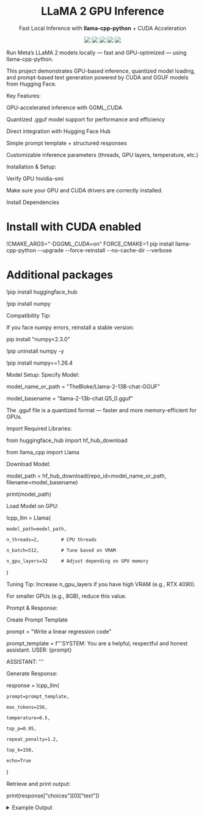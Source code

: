 <h1 align="center"> LLaMA 2 GPU Inference</h1> <p align="center">Fast Local Inference with <b>llama-cpp-python</b> + CUDA Acceleration</p> <p align="center"> <img src="https://img.shields.io/badge/Python-3.11-blue?logo=python"> <img src="https://img.shields.io/badge/llama--cpp--python-GPU-green?logo=nvidia"> <img src="https://img.shields.io/badge/HuggingFace-Enabled-orange?logo=huggingface"> <img src="https://img.shields.io/badge/CUDA-Acceleration-yellow?logo=nvidia"> <img src="https://img.shields.io/badge/License-MIT-lightgrey.svg"> </p>

  Run Meta’s LLaMA 2 models locally — fast and GPU-optimized — using llama-cpp-python.
  
This project demonstrates GPU-based inference, quantized model loading, and prompt-based text generation powered by CUDA and GGUF models from Hugging Face.

 Key Features:

 GPU-accelerated inference with GGML_CUDA

 Quantized .gguf model support for performance and efficiency

 Direct integration with Hugging Face Hub

 Simple prompt template + structured responses

 Customizable inference parameters (threads, GPU layers, temperature, etc.)

 Installation & Setup:
 
 Verify GPU
!nvidia-smi


Make sure your GPU and CUDA drivers are correctly installed.

 Install Dependencies
 
# Install with CUDA enabled

!CMAKE_ARGS="-DGGML_CUDA=on" FORCE_CMAKE=1 pip install llama-cpp-python --upgrade --force-reinstall --no-cache-dir --verbose

# Additional packages

!pip install huggingface_hub

!pip install numpy


 Compatibility Tip:
 
If you face numpy errors, reinstall a stable version:

pip install "numpy<2.3.0"

!pip uninstall numpy -y

!pip install numpy==1.26.4

 Model Setup:
 Specify Model:
 
model_name_or_path = "TheBloke/Llama-2-13B-chat-GGUF"

model_basename = "llama-2-13b-chat.Q5_0.gguf"


The .gguf file is a quantized format — faster and more memory-efficient for GPUs.

 Import Required Libraries:
 
from huggingface_hub import hf_hub_download

from llama_cpp import Llama

 Download Model:
 
model_path = hf_hub_download(repo_id=model_name_or_path, filename=model_basename)

print(model_path)

 Load Model on GPU:
 
lcpp_llm = Llama(
    
    model_path=model_path,
    
    n_threads=2,        # CPU threads
    
    n_batch=512,        # Tune based on VRAM
    
    n_gpu_layers=32     # Adjust depending on GPU memory
)


 Tuning Tip:
Increase n_gpu_layers if you have high VRAM (e.g., RTX 4090).

For smaller GPUs (e.g., 8GB), reduce this value.

 Prompt & Response:
 
 Create Prompt Template
 
prompt = "Write a linear regression code"

prompt_template = f'''SYSTEM: You are a helpful, respectful and honest assistant.
USER: {prompt}

ASSISTANT:
'''

 Generate Response:
 
response = lcpp_llm(
    
    prompt=prompt_template,
    
    max_tokens=256,
    
    temperature=0.5,
    
    top_p=0.95,
    
    repeat_penalty=1.2,
    
    top_k=150,
    
    echo=True
)


Retrieve and print output:

print(response["choices"][0]["text"])

<details> <summary> Example Output</summary>
  
Q: Write a linear regression code

A: Sure! Here’s a simple implementation in Python:



.
LLaMA 2 models follow the Meta LLaMA 2 License
.



Obinna Chike
 AI/ML Researcher & Developer


<p align="center"> <b> LLaMA 2 — Run Large Language Models Locally, Fast, and GPU-Optimized.</b> </p>
